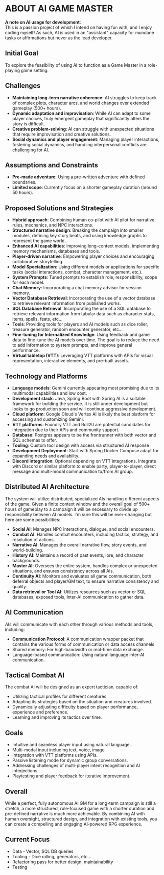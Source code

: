 # ABOUT AI GAME MASTER

**A note on AI usage for development**:  
This is a passion project of which I intend on having fun with, and I enjoy coding myself! As such, AI is used in an "assistant" capacity for mundane tasks or affirmations but never as the lead developer.

## Initial Goal

To explore the feasibility of using AI to function as a Game Master in a role-playing game setting.

## Challenges

* **Maintaining long-term narrative coherence**: AI struggles to keep track of complex plots, character arcs, and world changes over extended gameplay (500+ hours).
* **Dynamic adaptation and improvisation**: While AI can adapt to some player choices, truly emergent gameplay that significantly alters the story is difficult.
* **Creative problem-solving**: AI can struggle with unexpected situations that require improvisation and creative solutions.
* **Social dynamics and player engagement**: Managing player interactions, fostering social dynamics, and handling interpersonal conflicts are challenging for AI.

## Assumptions and Constraints

* **Pre-made adventure**: Using a pre-written adventure with defined boundaries.
* **Limited scope**: Currently focus on a shorter gameplay duration (around 50 hours).

## Proposed Solutions and Strategies

* **Hybrid approach**: Combining human co-pilot with AI pilot for narrative, rules, mechanics, and NPC interactions.
* **Structured narrative design**: Breaking the campaign into smaller modules, defining key story beats, and using knowledge graphs to represent the game world.
* **Enhanced AI capabilities**: Improving long-context models, implementing memory mechanisms, databases and tools.
* **Player-driven narrative**: Empowering player choices and encouraging collaborative storytelling.
* **Model Specialization**: Using different models or applications for specific tasks (social interactions, combat, character management, etc.).
* **System Prompts**: Tuned prompts to establish role, responsibility, scope for each model.
* **Chat Memory**: Incorporating a chat memory advisor for session memory.
* **Vector Database Retrieval**: Incorporating the use of a vector database to retrieve relevant information from published works.
* **SQL Database Retrieval**: Incorporating the use of a SQL database to retrieve relevant information from tabular data such as character stats, items, spells, feats, etc...
* **Tools**: Providing tools for players and AI models such as dice roller, treasure generator, random encounter generator, etc...
* **Fine-tuning for Internalized Knowledge**: Using feedback and game data to fine-tune the AI models over time. The goal is to reduce the need to add information to system prompts, and improve general performance.
* **Virtual tabletop (VTT)**: Leveraging VTT platforms with APIs for visual representation, interactive elements, and pre-built assets.

## Technology and Platforms

* **Language models**: Gemini currently appearing most promising due to its multimodal capabilities and low cost.
* **Development stack**: Java, Spring Boot with Spring AI is a suitable framework for building the service. It is still under development but looks to go production soon and will continue aggressive development.
* **Cloud platform**: Google Cloud's Vertex AI is likely the best platform for accessing and customizing Gemini.
* **VTT platforms**: Foundry VTT and Roll20 are potential candidates for integration due to their APIs and community support.
* **Database**: Postgres appears to be the frontrunner with both vector and SQL schemas to offer.
* **Tooling**: Custom tool design with access via structured AI response
* **Development Deployment**: Start with Spring Docker Compose adapt for expanding needs and availability.
* **Discord Integration**: Optional depending on VTT integrations. Integrate with Discord or similar platform to enable party, player-to-player, direct message and multi-modal communication to/from AI group.

## Distributed AI Architecture

The system will utilize distributed, specialized AIs handling different aspects of the game. Given a finite context window and the overall goal of 500+ hours of gameplay to a campaign it will be necessary to divide up responsibility between AI models. I'm sure this will be ever-changing but here are some possibilities:

* **Social AI**: Manages NPC interactions, dialogue, and social encounters.
* **Combat AI**: Handles combat encounters, including tactics, strategy, and resolution of actions. 
* **Narrative AI**: Manages the overall narrative flow, story events, and world-building.
* **History AI**: Maintains a record of past events, lore, and character backgrounds.
* **Master AI**: Oversees the entire system, handles complex or unexpected situations, and ensures consistency across all AIs.
* **Continuity AI**: Monitors and evaluates all game communication, both deferral objects and player/GM text, to ensure narrative consistency and quality.
* **Data retrieval or Tool AI**: Utilizes resources such as vector or SQL databases, exposed tools, Inter-AI communication to gather data.

## AI Communication

AIs will communicate with each other through various methods and tools, including:

* **Communication Protocol**: A communication wrapper packet that contains the various forms of communication or data access channels.
* Shared memory: For high-bandwidth or real-time data exchange.
* Language-based communication: Using natural language inter-AI communication.

## Tactical Combat AI

The combat AI will be designed as an expert tactician, capable of:

* Utilizing tactical profiles for different creatures.
* Adapting its strategies based on the situation and creatures involved.
* Dynamically adjusting difficulty based on player performance, experience and preference.
* Learning and improving its tactics over time.

## Goals

* Intuitive and seamless player input using natural language.
* Multi-modal input including text, voice, image
* Integration with VTT platforms using APIs.
* Passive listening mode for dynamic group conversations.
* Addressing challenges of multi-player intent recognition and AI interjections.
* Playtesting and player feedback for iterative improvement.

## Overall

While a perfect, fully autonomous AI GM for a long-term campaign is still a stretch, a more structured, rule-focused game with a shorter duration and pre-defined narrative is much more achievable. By combining AI with human oversight, structured design, and integration with existing tools, you can create a compelling and engaging AI-powered RPG experience.

## Current Focus

* Data - Vector, SQL DB queries
* Tooling - Dice rolling, generators, etc...
* Refactoring pass for better design, maintainability
* Testing